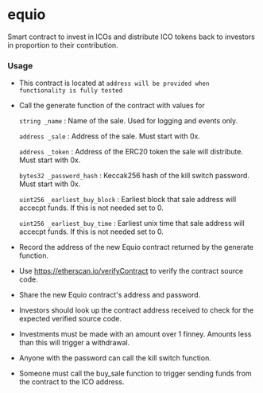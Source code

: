 # equio

Smart contract to invest in ICOs and distribute ICO tokens back to investors in proportion to their contribution.

### Usage

- This contract is located at `address will be provided when functionality is fully tested`
- Call the generate function of the contract with values for

  `string _name` : Name of the sale. Used for logging and events only.

  `address _sale` : Address of the sale. Must start with 0x.

  `address _token` : Address of the ERC20 token the sale will distribute. Must start with 0x.

  `bytes32 _password_hash` : Keccak256 hash of the kill switch password. Must start with 0x.

  `uint256 _earliest_buy_block` : Earliest block that sale address will accecpt funds. If this is not needed set to 0.

  `uint256 _earliest_buy_time` : Earliest unix time that sale address will accecpt funds. If this is not needed set to 0.


- Record the address of the new Equio contract returned by the generate function.
- Use https://etherscan.io/verifyContract to verify the contract source code.
- Share the new Equio contract's address and password.
- Investors should look up the contract address received to check for the expected verified source code.
- Investments must be made with an amount over 1 finney. Amounts less than this will trigger a withdrawal.
- Anyone with the password can call the kill switch function.
- Someone must call the buy_sale function to trigger sending funds from the contract to the ICO address.
